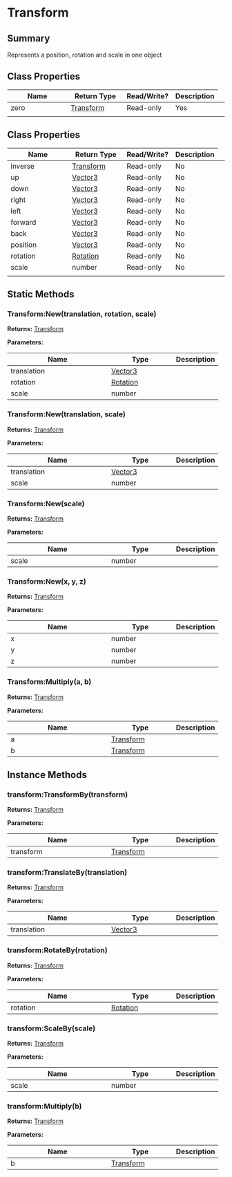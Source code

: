 
# Transform

## Summary
Represents a position, rotation and scale in one object

## Class Properties

<table>
<thead><tr><th width="225">Name</th><th width="160">Return Type</th><th width="80">Read/Write?</th><th>Description</th></tr></thead>
<tbody>
<tr><td>zero</td><td><a href="transform.md">Transform</a></td><td>Read-only</td><td>Yes</td><td></td></tr>
<tr><td></td><td></td><td></td></tr></tbody></table>



## Class Properties

<table>
<thead><tr><th width="225">Name</th><th width="160">Return Type</th><th width="80">Read/Write?</th><th>Description</th></tr></thead>
<tbody>
<tr><td>inverse</td><td><a href="transform.md">Transform</a></td><td>Read-only</td><td>No</td><td></td></tr>
<tr><td>up</td><td><a href="vector3.md">Vector3</a></td><td>Read-only</td><td>No</td><td></td></tr>
<tr><td>down</td><td><a href="vector3.md">Vector3</a></td><td>Read-only</td><td>No</td><td></td></tr>
<tr><td>right</td><td><a href="vector3.md">Vector3</a></td><td>Read-only</td><td>No</td><td></td></tr>
<tr><td>left</td><td><a href="vector3.md">Vector3</a></td><td>Read-only</td><td>No</td><td></td></tr>
<tr><td>forward</td><td><a href="vector3.md">Vector3</a></td><td>Read-only</td><td>No</td><td></td></tr>
<tr><td>back</td><td><a href="vector3.md">Vector3</a></td><td>Read-only</td><td>No</td><td></td></tr>
<tr><td>position</td><td><a href="vector3.md">Vector3</a></td><td>Read-only</td><td>No</td><td></td></tr>
<tr><td>rotation</td><td><a href="rotation.md">Rotation</a></td><td>Read-only</td><td>No</td><td></td></tr>
<tr><td>scale</td><td>number</td><td>Read-only</td><td>No</td><td></td></tr>
<tr><td></td><td></td><td></td></tr></tbody></table>



## Static Methods

        
### Transform:New(translation, rotation, scale)



**Returns:** <a href="transform.md">Transform</a>


**Parameters:**

<table data-full-width="false">
<thead><tr><th width="217">Name</th><th width="134">Type</th><th>Description</th></tr></thead>
<tbody><tr><td>translation</td><td><a href="vector3.md">Vector3</a></td><td></td></tr>
<tr><td>rotation</td><td><a href="rotation.md">Rotation</a></td><td></td></tr>
<tr><td>scale</td><td>number</td><td></td></tr></tbody></table>






### Transform:New(translation, scale)



**Returns:** <a href="transform.md">Transform</a>


**Parameters:**

<table data-full-width="false">
<thead><tr><th width="217">Name</th><th width="134">Type</th><th>Description</th></tr></thead>
<tbody><tr><td>translation</td><td><a href="vector3.md">Vector3</a></td><td></td></tr>
<tr><td>scale</td><td>number</td><td></td></tr></tbody></table>






### Transform:New(scale)



**Returns:** <a href="transform.md">Transform</a>


**Parameters:**

<table data-full-width="false">
<thead><tr><th width="217">Name</th><th width="134">Type</th><th>Description</th></tr></thead>
<tbody><tr><td>scale</td><td>number</td><td></td></tr></tbody></table>






### Transform:New(x, y, z)



**Returns:** <a href="transform.md">Transform</a>


**Parameters:**

<table data-full-width="false">
<thead><tr><th width="217">Name</th><th width="134">Type</th><th>Description</th></tr></thead>
<tbody><tr><td>x</td><td>number</td><td></td></tr>
<tr><td>y</td><td>number</td><td></td></tr>
<tr><td>z</td><td>number</td><td></td></tr></tbody></table>






### Transform:Multiply(a, b)



**Returns:** <a href="transform.md">Transform</a>


**Parameters:**

<table data-full-width="false">
<thead><tr><th width="217">Name</th><th width="134">Type</th><th>Description</th></tr></thead>
<tbody><tr><td>a</td><td><a href="transform.md">Transform</a></td><td></td></tr>
<tr><td>b</td><td><a href="transform.md">Transform</a></td><td></td></tr></tbody></table>





    

## Instance Methods

        
### transform:TransformBy(transform)



**Returns:** <a href="transform.md">Transform</a>


**Parameters:**

<table data-full-width="false">
<thead><tr><th width="217">Name</th><th width="134">Type</th><th>Description</th></tr></thead>
<tbody><tr><td>transform</td><td><a href="transform.md">Transform</a></td><td></td></tr></tbody></table>






### transform:TranslateBy(translation)



**Returns:** <a href="transform.md">Transform</a>


**Parameters:**

<table data-full-width="false">
<thead><tr><th width="217">Name</th><th width="134">Type</th><th>Description</th></tr></thead>
<tbody><tr><td>translation</td><td><a href="vector3.md">Vector3</a></td><td></td></tr></tbody></table>






### transform:RotateBy(rotation)



**Returns:** <a href="transform.md">Transform</a>


**Parameters:**

<table data-full-width="false">
<thead><tr><th width="217">Name</th><th width="134">Type</th><th>Description</th></tr></thead>
<tbody><tr><td>rotation</td><td><a href="rotation.md">Rotation</a></td><td></td></tr></tbody></table>






### transform:ScaleBy(scale)



**Returns:** <a href="transform.md">Transform</a>


**Parameters:**

<table data-full-width="false">
<thead><tr><th width="217">Name</th><th width="134">Type</th><th>Description</th></tr></thead>
<tbody><tr><td>scale</td><td>number</td><td></td></tr></tbody></table>






### transform:Multiply(b)



**Returns:** <a href="transform.md">Transform</a>


**Parameters:**

<table data-full-width="false">
<thead><tr><th width="217">Name</th><th width="134">Type</th><th>Description</th></tr></thead>
<tbody><tr><td>b</td><td><a href="transform.md">Transform</a></td><td></td></tr></tbody></table>





    

